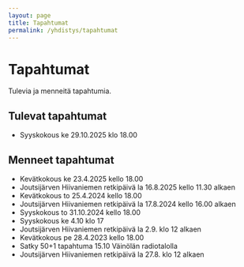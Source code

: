 ```yaml
---
layout: page
title: Tapahtumat
permalink: /yhdistys/tapahtumat
---
```


# Tapahtumat

Tulevia ja menneitä tapahtumia.

## Tulevat tapahtumat

- Syyskokous ke 29.10.2025 klo 18.00

## Menneet tapahtumat

- Kevätkokous ke 23.4.2025 kello 18.00
- Joutsijärven Hiivaniemen retkipäivä la 16.8.2025 kello 11.30 alkaen
- Kevätkokous to 25.4.2024 kello 18.00
- Joutsijärven Hiivaniemen retkipäivä la 17.8.2024 kello 16.00 alkaen
- Syyskokous to 31.10.2024 kello 18.00
- Syyskokous ke 4.10 klo 17
- Joutsijärven Hiivaniemen retkipäivä la 2.9. klo 12 alkaen
- Kevätkokous pe 28.4.2023 kello 18.00
- Satky 50+1 tapahtuma 15.10 Väinölän radiotalolla
- Joutsijärven Hiivaniemen retkipäivä la 27.8. klo 12 alkaen
